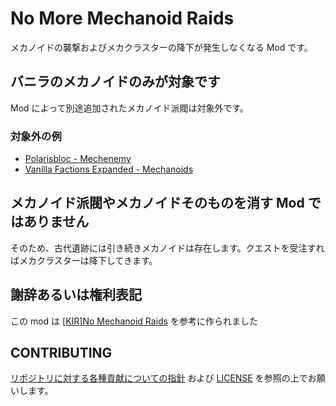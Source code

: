 # No More Mechanoid Raids

メカノイドの襲撃およびメカクラスターの降下が発生しなくなる Mod です。

## バニラのメカノイドのみが対象です

Mod によって別途追加されたメカノイド派閥は対象外です。

### 対象外の例

- [Polarisbloc - Mechenemy](https://steamcommunity.com/sharedfiles/filedetails/?id=2919759689)
- [Vanilla Factions Expanded - Mechanoids](https://steamcommunity.com/sharedfiles/filedetails/?id=2329011599)

## メカノイド派閥やメカノイドそのものを消す Mod ではありません

そのため、古代遺跡には引き続きメカノイドは存在します。クエストを受注すればメカクラスターは降下してきます。

## 謝辞あるいは権利表記

この mod は [[KIR]No Mechanoid Raids](https://steamcommunity.com/sharedfiles/filedetails/?id=1557017785) を参考に作られました

## CONTRIBUTING

[リポジトリに対する各種貢献についての指針](https://github.com/piet-rian/.github/blob/main/CONTRIBUTING.md) および
[LICENSE](LICENSE) を参照の上でお願いします。
